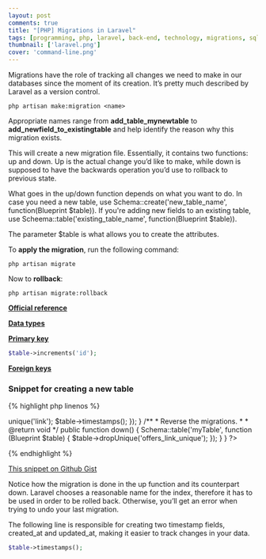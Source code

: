 ```yaml
---
layout: post
comments: true
title: "[PHP] Migrations in Laravel"
tags: [programming, php, laravel, back-end, technology, migrations, sql, databases]
thumbnail: ['laravel.png']
cover: 'command-line.png'
---
```


Migrations have the role of tracking all changes we need to make in our databases since the moment of its creation. It’s pretty much described by Laravel as a version control.

```
php artisan make:migration <name>
```

Appropriate names range from **add_table_mynewtable** to **add_newfield_to_existingtable** and help identify the reason why this migration exists.

This will create a new migration file. Essentially, it contains two functions: up and down. Up is the actual change you’d like to make, while down is supposed to have the backwards operation you’d use to rollback to previous state.

What goes in the up/down function depends on what you want to do. In case you need a new table, use Schema::create('new_table_name', function(Blueprint $table)). If you're adding new fields to an existing table, use Scheema::table('existing_table_name', function(Blueprint $table)).

The parameter $table is what allows you to create the attributes.

To **apply the migration**, run the following command:

```
php artisan migrate
```

Now to **rollback**:

```
php artisan migrate:rollback
```

**[Official reference](https://laravel.com/docs/5.5/migrations)**

**[Data types](https://laravel.com/docs/5.5/migrations#creating-columns)**

**[Primary key](https://laravel.com/docs/5.5/migrations#creating-indexes)**

```php
$table->increments('id');
```

**[Foreign keys](https://laravel.com/docs/5.5/migrations#foreign-key-constraints)**

### Snippet for creating a new table

{% highlight php linenos %}
<?php
use Illuminate\Database\Schema\Blueprint;
use Illuminate\Database\Migrations\Migration;
class AddConstraintMyTable extends Migration
{
    /**
     * Run the migrations.
     *
     * @return void
     */
    public function up()
    {
        Schema::create('myTable', function (Blueprint $table) {
           $table->unique('link');
           $table->timestamps();
        });
    }

    /**
     * Reverse the migrations.
     *
     * @return void
     */
    public function down()
    {
        Schema::table('myTable', function (Blueprint $table) {
            $table->dropUnique('offers_link_unique');
        });
    }
}
?>
{% endhighlight %}

[This snippet on Github Gist](https://gist.github.com/anazard/47b3af3f1fa3de6c5cbfbeffd16da990)

Notice how the migration is done in the up function and its counterpart down. Laravel chooses a reasonable name for the index, therefore it has to be used in order to be rolled back. Otherwise, you’ll get an error when trying to undo your last migration.

The following line is responsible for creating two timestamp fields, created_at and updated_at, making it easier to track changes in your data.

```php
$table->timestamps();
```